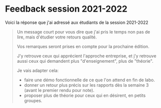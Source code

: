 # Feedback session 2021-2022

Voici la réponse que j'ai adressé aux étudiants de la session 2021-2022

> Un message court pour vous dire que j'ai pris le temps non pas de lire, mais d'étudier votre retours qualité.
>
> Vos remarques seront prises en compte pour la prochaine édition.&#x20;
>
> J'y retrouve ceux qui apprécient l'approche entreprise, et j'y retrouve aussi ceux qui demandent plus "d'enseignement", plus de "théorie".&#x20;
>
> Je vais adapter cela:
>
> * faire une démo fonctionnelle de ce que l'on attend en fin de labo.
> * donner un retour plus précis sur les rapports dès la semaine 3 (avant le premier rendu pour note).
> * proposer plus de théorie pour ceux qui en désirent, en petits groupes.
>
>
